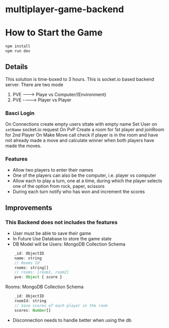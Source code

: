 # multiplayer-game-backend

# How to Start the Game 
```js
npm install
npm run dev
```

## Details 
This solution is time-boxed to 3 hours. This is socket.io based backend server. There are two mode
1. PVE ---> Playe vs Computer/(Environment)
2. PVE ----> Player vs Player

### Basci Login
On Connections create empty users sttate with empty name
Set User on `setName` socket.io request
On PvP Create a room for 1st player and joinRoom for 2nd Player
On Make Move call check if player is in the room and have not already made a move and calculate winner when both players have made the moves.


### Features 
* Allow two players to enter their names
* One of the players can also be the computer, i.e. player vs computer
* Allow each to play a turn, one at a time, during which the player selects one of the option
from rock, paper, scissors
* During each turn notify who has won and increment the scores

## Improvements
### This Backend does not includes the features
* User must be able to save their game
* In Future Use Database to store the game state
* DB Model will be 
Users: MongoDB Collection
Schema
```js
    _id: ObjectID
    name: string
    // Rooms Id
    rooms: string[]
    // rooms: [room1, room2]
    pve: Object { score }

```
Rooms: MongoDB Collection
Schema
```js
    _id: ObjectID
    roomId: string
    // Save scores of each player in the room
    scores: Number[]
```
* Disconnection needs to handle better when using the db 

